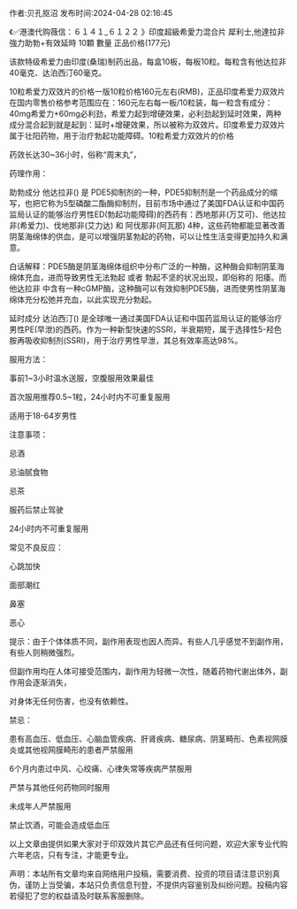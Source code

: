 <p>作者:贝孔抠沼 发布时间:2024-04-28 02:16:45</p>
<p>《✅港澳代购薇信：６１４１_６１２２ 》印度超級希愛力混合片 犀利士,他達拉非 強力助勃+有效延時 10顆 數量 正品价格(177元) </p>
									<p>该款特级希爱力由印度(桑瑞)制药出品，每盒10板，每板10粒。每粒含有他达拉非40毫克、达泊西汀60毫克。</p><p></p><p>10粒希爱力双效片的价格一版10粒价格160元左右(RMB)，正品印度希爱力双效片在国内零售价格参考范围应在：160元左右每一板/10粒装，每一粒含有成分：40mg希爱力+60mg必利劲，希爱力起到增硬效果，必利劲起到延时效果，两种成分混合起到就是起到：延时+增硬效果，所以被称为双效片。印度希爱力双效片属于壮阳药物，用于治疗勃起功能障碍。10粒希爱力双效片的价格</p><p></p><p>药效长达30~36小时，俗称“周末丸”，</p><p></p><p>药理作用：</p><p></p><p>助勃成分 他达拉非() 是 PDE5抑制剂的一种，PDE5抑制剂是一个药品成分的缩写，也把它称为5型磷酸二酯酶抑制剂，目前市场中通过了美国FDA认证和中国药监局认证的能够治疗男性ED(勃起功能障碍)的西药有：西地那非(万艾可)、他达拉非(希爱力)、伐地那非(艾力达) 和 阿伐那非(阿瓦那) 4种，这些药物都能显著改善阴茎海绵体的供血，是可以增强阴茎勃起的药物，可以让性生活变得更加持久和满意。</p><p></p><p>白话解释：PDE5酶是阴茎海绵体组织中分布广泛的一种酶，这种酶会抑制阴茎海绵体充血，进而导致男性无法勃起 或者 勃起不坚的状况出现，即俗称的 阳痿。而 他达拉非 中含有一种cGMP酶，这种酶可以有效抑制PDE5酶，进而使男性阴茎海绵体充分松弛并充血，以此实现充分勃起。</p><p></p><p>延时成分 达泊西汀() 是全球唯一通过美国FDA认证和中国药监局认证的能够治疗男性PE(早泄)的西药。作为一种新型快速的SSRI，半衰期短，属于选择性5-羟色胺再吸收抑制剂(SSRI)，用于治疗男性早泄，其总有效率高达98%。</p><p></p><p>服用方法：</p><p></p><p>事前1~3小时温水送服，空腹服用效果最佳</p><p></p><p>首次服用推荐0.5~1粒，24小时内不可重复服用</p><p></p><p>适用于18-64岁男性</p><p></p><p>注意事项：</p><p></p><p>忌酒</p><p></p><p>忌油腻食物</p><p></p><p>忌茶</p><p></p><p>服药后禁止驾驶</p><p></p><p>24小时内不可重复服用</p><p></p><p>常见不良反应：</p><p></p><p>心跳加快</p><p></p><p>面部潮红</p><p></p><p>鼻塞</p><p></p><p>恶心</p><p></p><p>提示：由于个体体质不同，副作用表现也因人而异。有些人几乎感觉不到副作用，有些人则稍微强烈。</p><p></p><p>但副作用均在人体可接受范围内，副作用为轻微一次性，随着药物代谢出体外，副作用会逐渐消失，</p><p></p><p>对身体无任何伤害，也没有依赖性。</p><p></p><p>禁忌：</p><p></p><p>患有高血压、低血压、心脑血管疾病、肝肾疾病、糖尿病、阴茎畸形、色素视网膜炎或其他视网膜畸形的患者严禁服用</p><p></p><p>6个月内患过中风、心绞痛、心律失常等疾病严禁服用</p><p></p><p>严禁与其他任何药物同时服用</p><p></p><p>未成年人严禁服用</p><p></p><p>禁止饮酒，可能会造成低血压</p><p></p><p>以上文章由提供如果大家对于印双效片其它产品还有任何问题，欢迎大家专业代购六年老店，只有专注，才能更专业。</p>				声明：本站所有文章均来自网络用户投稿，需要消费、投资的项目请注意识别真伪，谨防上当受骗，本站只负责信息刊登，不提供内容鉴别及纠纷问题。投稿内容若侵犯了您的权益请及时联系客服删除。				
